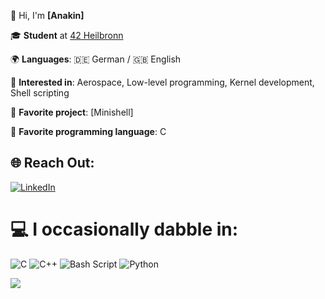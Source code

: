 👋 Hi, I'm **[Anakin]**  

🎓 **Student** at [42 Heilbronn](https://42heilbronn.de/)  

🌍 **Languages**: 🇩🇪 German / 🇬🇧 English  

🤖 **Interested in**: Aerospace, Low-level programming, Kernel development, Shell scripting  

🌟 **Favorite project**: [Minishell]  

💙 **Favorite programming language**: C  

## 🌐 Reach Out:
[![LinkedIn](https://img.shields.io/badge/LinkedIn-%230077B5.svg?logo=linkedin&logoColor=white)](https://www.linkedin.com/in/anakin-pregitzer-927555368/) 

# 💻 I occasionally dabble in:
![C](https://img.shields.io/badge/c-%2300599C.svg?style=for-the-badge&logo=c&logoColor=white) ![C++](https://img.shields.io/badge/c++-%2300599C.svg?style=for-the-badge&logo=c%2B%2B&logoColor=white) ![Bash Script](https://img.shields.io/badge/bash_script-%23121011.svg?style=for-the-badge&logo=gnu-bash&logoColor=white) ![Python](https://img.shields.io/badge/python-3670A0?style=for-the-badge&logo=python&logoColor=ffdd54)

![](https://github-profile-trophy.vercel.app/?username=4n4k1n&theme=flat&no-frame=true&row=1&column=4&title=Commits)
